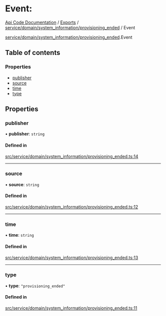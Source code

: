 # Event: 
 
[Api Code Documentation](../README.md) / [Exports](../modules.md) / [service/domain/system\_information/provisioning\_ended](../modules/service_domain_system_information_provisioning_ended.md) / Event

[service/domain/system_information/provisioning_ended](../modules/service_domain_system_information_provisioning_ended.md).Event

## Table of contents

### Properties

- [publisher](service_domain_system_information_provisioning_ended.Event.md#publisher)
- [source](service_domain_system_information_provisioning_ended.Event.md#source)
- [time](service_domain_system_information_provisioning_ended.Event.md#time)
- [type](service_domain_system_information_provisioning_ended.Event.md#type)

## Properties

### publisher

• **publisher**: `string`

#### Defined in

[src/service/domain/system_information/provisioning_ended.ts:14](https://github.com/openkfw/TruBudget/blob/95e6f8a/api/src/service/domain/system_information/provisioning_ended.ts#L14)

___

### source

• **source**: `string`

#### Defined in

[src/service/domain/system_information/provisioning_ended.ts:12](https://github.com/openkfw/TruBudget/blob/95e6f8a/api/src/service/domain/system_information/provisioning_ended.ts#L12)

___

### time

• **time**: `string`

#### Defined in

[src/service/domain/system_information/provisioning_ended.ts:13](https://github.com/openkfw/TruBudget/blob/95e6f8a/api/src/service/domain/system_information/provisioning_ended.ts#L13)

___

### type

• **type**: ``"provisioning_ended"``

#### Defined in

[src/service/domain/system_information/provisioning_ended.ts:11](https://github.com/openkfw/TruBudget/blob/95e6f8a/api/src/service/domain/system_information/provisioning_ended.ts#L11)
